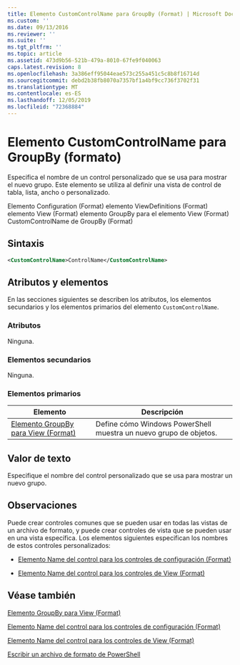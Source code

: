 ```yaml
---
title: Elemento CustomControlName para GroupBy (Format) | Microsoft Docs
ms.custom: ''
ms.date: 09/13/2016
ms.reviewer: ''
ms.suite: ''
ms.tgt_pltfrm: ''
ms.topic: article
ms.assetid: 473d9b56-521b-479a-8010-67fe9f040063
caps.latest.revision: 8
ms.openlocfilehash: 3a386eff95044eae573c255a451c5c8b8f16714d
ms.sourcegitcommit: debd2b38fb8070a7357bf1a4bf9cc736f3702f31
ms.translationtype: MT
ms.contentlocale: es-ES
ms.lasthandoff: 12/05/2019
ms.locfileid: "72368884"
---
```

# <a name="customcontrolname-element-for-groupby-format"></a>Elemento CustomControlName para GroupBy (formato)

Especifica el nombre de un control personalizado que se usa para mostrar el nuevo grupo. Este elemento se utiliza al definir una vista de control de tabla, lista, ancho o personalizado.

Elemento Configuration (Format) elemento ViewDefinitions (Format) elemento View (Format) elemento GroupBy para el elemento View (Format) CustomControlName de GroupBy (Format)

## <a name="syntax"></a>Sintaxis

```xml
<CustomControlName>ControlName</CustomControlName>
```

## <a name="attributes-and-elements"></a>Atributos y elementos

En las secciones siguientes se describen los atributos, los elementos secundarios y los elementos primarios del elemento `CustomControlName`.

### <a name="attributes"></a>Atributos

Ninguna.

### <a name="child-elements"></a>Elementos secundarios

Ninguna.

### <a name="parent-elements"></a>Elementos primarios

|Elemento|Descripción|
|-------------|-----------------|
|[Elemento GroupBy para View (Format)](./groupby-element-for-view-format.md)|Define cómo Windows PowerShell muestra un nuevo grupo de objetos.|

## <a name="text-value"></a>Valor de texto

Especifique el nombre del control personalizado que se usa para mostrar un nuevo grupo.

## <a name="remarks"></a>Observaciones

Puede crear controles comunes que se pueden usar en todas las vistas de un archivo de formato, y puede crear controles de vista que se pueden usar en una vista específica. Los elementos siguientes especifican los nombres de estos controles personalizados:

- [Elemento Name del control para los controles de configuración (Format)](./name-element-for-control-for-controls-for-configuration-format.md)

- [Elemento Name del control para los controles de View (Format)](./name-element-for-control-for-controls-for-view-format.md)

## <a name="see-also"></a>Véase también

[Elemento GroupBy para View (Format)](./groupby-element-for-view-format.md)

[Elemento Name del control para los controles de configuración (Format)](./name-element-for-control-for-controls-for-configuration-format.md)

[Elemento Name del control para los controles de View (Format)](./name-element-for-control-for-controls-for-view-format.md)

[Escribir un archivo de formato de PowerShell](./writing-a-powershell-formatting-file.md)
